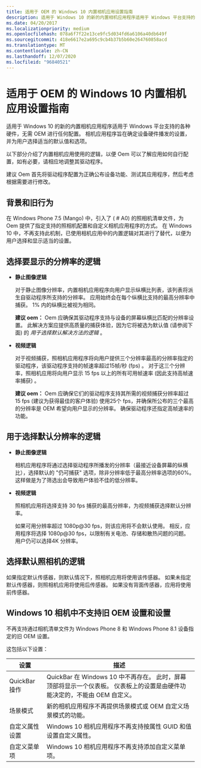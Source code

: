 ```yaml
---
title: 适用于 OEM 的 Windows 10 内置相机应用设置指南
description: 适用于 Windows 10 的新的内置相机应用程序适用于 Windows 平台支持的各种硬件，无需 OEM 进行任何配置。
ms.date: 04/20/2017
ms.localizationpriority: medium
ms.openlocfilehash: 078a6f7f22e13ce9fc5d034fd6a6106a40db649f
ms.sourcegitcommit: 418e6617e2a695c9cb4b37b5b60e264760858acd
ms.translationtype: MT
ms.contentlocale: zh-CN
ms.lasthandoff: 12/07/2020
ms.locfileid: "96840521"
---
```

# <a name="oem-guidance-on-settings-for-the-windows-10-in-box-camera-app"></a>适用于 OEM 的 Windows 10 内置相机应用设置指南


适用于 Windows 10 的新的内置相机应用程序适用于 Windows 平台支持的各种硬件，无需 OEM 进行任何配置。 相机应用程序旨在确定设备硬件播发的设置，并为用户选择适当的默认值和选项。

以下部分介绍了内置相机应用使用的逻辑，以便 Oem 可以了解应用如何自行配置，如有必要，请相应地调整其驱动程序。

建议 Oem 首先将驱动程序配置为正确公布设备功能、测试其应用程序，然后考虑根据需要进行修改。

## <a name="background-and-legacy-behavior"></a>背景和旧行为


在 Windows Phone 7.5 (Mango) 中，引入了 ( # A0) 的照相机清单文件，为 Oem 提供了指定支持的照相机配置和自定义相机应用程序的方式。 在 Windows 10 中，不再支持此机制，已使用相机应用中的内置逻辑对其进行了替代，以便为用户选择和显示适当的设置。

## <a name="logic-for-choosing-resolutions-to-display"></a>选择要显示的分辨率的逻辑


-   **静止图像逻辑**

    对于静止图像分辨率，内置相机应用程序向用户显示纵横比列表，该列表将派生自驱动程序所支持的分辨率。 应用始终会在每个纵横比支持的最高分辨率中捕获。 1% 内的纵横比被视为相同。

    **建议 oem：** Oem 应确保其驱动程序支持与设备的屏幕纵横比匹配的分辨率设置。 此解决方案应提供高质量的捕获体验，因为它将被选为默认值 (请参阅下面) 的 *用于选择默认解决方法的逻辑* 。

-   **视频逻辑**

    对于视频捕获，照相机应用程序将向用户提供三个分辨率最高的分辨率指定的驱动程序，该驱动程序支持的帧速率超过15帧/秒 (fps) 。 对于这三个分辨率，照相机应用将向用户显示 15 fps 以上的所有可用帧速率 (因此支持高帧速率捕获) 。

    **建议 oem：** Oem 应确保它们的驱动程序支持其所需的视频捕获分辨率超过 15 fps (建议为获得最佳的客户体验) 使用25个 fps，并确保所公布的三个最高的分辨率是 OEM 希望向用户显示的分辨率。 确保驱动程序还指定高帧速率的功能。

## <a name="logic-for-choosing-default-resolution"></a>用于选择默认分辨率的逻辑


-   **静止图像逻辑**

    相机应用程序将通过选择驱动程序所播发的分辨率（最接近设备屏幕的纵横比），选择默认的 "仍可捕获" 选项，除非分辨率低于最高分辨率选项的60%。 这样做是为了筛选出会导致用户体验不佳的低分辨率。

-   **视频逻辑**

    照相机应用将选择支持 30 fps 捕获的最高分辨率，为视频捕获选择默认分辨率。

    如果可用分辨率超过 1080p@30 fps，则该应用将不会默认使用。 相反，应用程序将选择 1080p@30 fps，以限制有关电池、存储和散热问题的问题。 用户仍可以选择4K 分辨率。

## <a name="logic-for-choosing-default-camera"></a>选择默认照相机的逻辑


如果指定默认传感器，则默认情况下，照相机应用将使用该传感器。 如果未指定默认传感器，则照相机应用将使用后传感器。 如果没有背面传感器，应用将使用前传感器。

## <a name="legacy-oem-settings-and-settings-not-supported-in-windows-10-camera"></a>Windows 10 相机中不支持旧 OEM 设置和设置


不再支持通过相机清单文件为 Windows Phone 8 和 Windows Phone 8.1 设备指定的旧 OEM 设置。

这包括以下设置：

| 设置                  | 描述                                                                                                                                                                                                    |
|--------------------------|----------------------------------------------------------------------------------------------------------------------------------------------------------------------------------------------------------------|
| QuickBar 操作         | QuickBar 在 Windows 10 中不再存在。 此时，屏幕顶部将显示一个仪表板。 仪表板上的设置是由硬件功能决定的，不能由 OEM 自定义。 |
| 场景模式              | 新的相机应用程序不再提供场景模式或 OEM 自定义场景模式的功能。                                                                                                          |
| 自定义属性设置 | Windows 10 相机应用程序不再支持按属性 GUID 和值设置自定义属性。                                                                                                      |
| 自定义菜单项        | Windows 10 相机应用程序不再支持添加自定义菜单项。                                                                                                                                |

 

 

 





